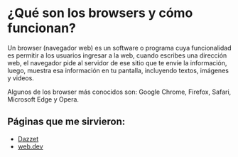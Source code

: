 # ¿Qué son los browsers y cómo funcionan?

Un browser (navegador web) es un software o programa cuya funcionalidad es permitir a los usuarios ingresar a la web, cuando escribes una dirección web, el navegador pide al servidor de ese sitio que te envíe la información, luego, muestra esa información en tu pantalla, incluyendo textos, imágenes y videos.

Algunos de los browser más conocidos son: Google Chrome, Firefox, Safari, Microsoft Edge y Opera.

## Páginas que me sirvieron: 

- [Dazzet](https://dazzet.co/que-es/browser/) 
- [web.dev](https://web.dev/articles/howbrowserswork?hl=es-419) 
